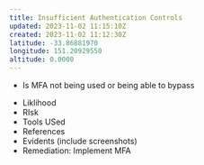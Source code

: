 ```yaml
---
title: Insufficient Authentication Controls
updated: 2023-11-02 11:15:10Z
created: 2023-11-02 11:12:30Z
latitude: -33.86881970
longitude: 151.20929550
altitude: 0.0000
---
```


* Is MFA not being used or being able to bypass
- Liklihood
- RIsk
- Tools USed
- References 
- Evidents (include screenshots)
- Remediation: Implement MFA